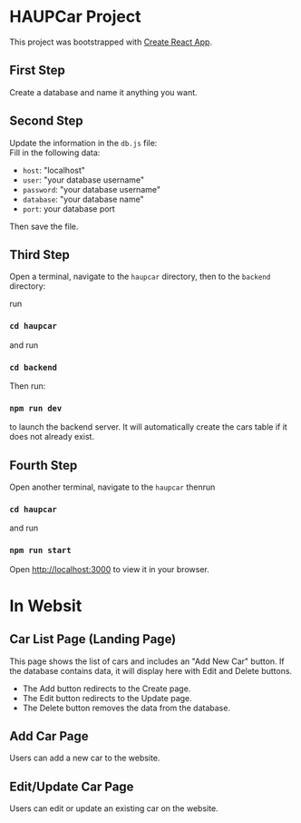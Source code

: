 # HAUPCar Project

This project was bootstrapped with [Create React App](https://github.com/facebook/create-react-app).

## First Step
Create a database and name it anything you want.

## Second Step
<!-- change data in db.js -->
Update the information in the `db.js` file:  
Fill in the following data:
  - `host`: "localhost" <br>
  - `user`: "your database username" <br>
  - `password`: "your database username" <br>
  - `database`: "your database name" <br>
  - `port`: your database port <br>

Then save the file.

## Third Step

Open a terminal, navigate to the `haupcar` directory, then to the `backend` directory:

run
### `cd haupcar`
and run
### `cd backend`

Then run:
### `npm run dev`
to launch the backend server.
It will automatically create the cars table if it does not already exist.

## Fourth Step
Open another terminal, navigate to the `haupcar`
thenrun
### `cd haupcar`
and run
### `npm run start`
Open [http://localhost:3000](http://localhost:3000) to view it in your browser.

# In Websit
## Car List Page (Landing Page)
This page shows the list of cars and includes an "Add New Car" button.
If the database contains data, it will display here with Edit and Delete buttons.
- The Add button redirects to the Create page.
- The Edit button redirects to the Update page.
- The Delete button removes the data from the database.

## Add Car Page
Users can add a new car to the website.

## Edit/Update Car Page
Users can edit or update an existing car on the website.

 
